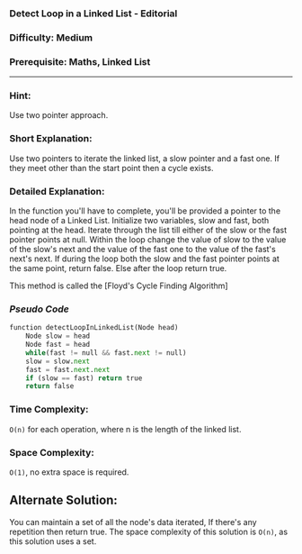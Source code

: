 ### **Detect Loop in a Linked List - Editorial**
### **Difficulty: Medium**
### **Prerequisite: Maths, Linked List**
---
### **Hint**:
Use two pointer approach.

### Short Explanation:

Use two pointers to iterate the linked list, a slow pointer and a fast one. If they meet other than the start point then a cycle exists.

### **Detailed Explanation**:
In the function you'll have to complete, you'll be provided a pointer to the head node of a Linked List. Initialize two variables, slow and fast, both pointing at the head. Iterate through the list till either of the slow or the fast pointer points at null. Within the loop change the value of slow to the value of the slow's next and the value of the fast one to the value of the fast's next's next. If during the loop both the slow and the fast pointer points at the same point, return false. Else after the loop return true.

This method is called the [Floyd's Cycle Finding Algorithm]

### *Pseudo Code*
```python
function detectLoopInLinkedList(Node head)
    Node slow = head
    Node fast = head
    while(fast != null && fast.next != null)
	slow = slow.next
	fast = fast.next.next
	if (slow == fast) return true
    return false
```
### Time Complexity:

`O(n)` for each operation, where n is the length of the linked list.

### Space Complexity:

`O(1)`, no extra space is required.

## Alternate Solution:
You can maintain a set of all the node's data iterated, If there's any repetition then return true. The space complexity of this solution is `O(n)`, as this solution uses a set.
